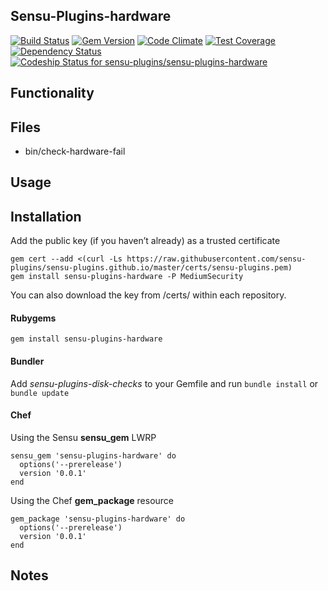 ## Sensu-Plugins-hardware

[![Build Status](https://travis-ci.org/sensu-plugins/sensu-plugins-hardware.svg?branch=master)](https://travis-ci.org/sensu-plugins/sensu-plugins-hardware)
[![Gem Version](https://badge.fury.io/rb/sensu-plugins-hardware.svg)](http://badge.fury.io/rb/sensu-plugins-hardware)
[![Code Climate](https://codeclimate.com/github/sensu-plugins/sensu-plugins-hardware/badges/gpa.svg)](https://codeclimate.com/github/sensu-plugins/sensu-plugins-hardware)
[![Test Coverage](https://codeclimate.com/github/sensu-plugins/sensu-plugins-hardware/badges/coverage.svg)](https://codeclimate.com/github/sensu-plugins/sensu-plugins-hardware)
[![Dependency Status](https://gemnasium.com/sensu-plugins/sensu-plugins-hardware.svg)](https://gemnasium.com/sensu-plugins/sensu-plugins-hardware)
[ ![Codeship Status for sensu-plugins/sensu-plugins-hardware](https://codeship.com/projects/0f4809d0-db96-0132-9804-0eed4ec53b27/status?branch=master)](https://codeship.com/projects/79665)

## Functionality

## Files
 * bin/check-hardware-fail

## Usage

## Installation

Add the public key (if you haven’t already) as a trusted certificate

```
gem cert --add <(curl -Ls https://raw.githubusercontent.com/sensu-plugins/sensu-plugins.github.io/master/certs/sensu-plugins.pem)
gem install sensu-plugins-hardware -P MediumSecurity
```

You can also download the key from /certs/ within each repository.

#### Rubygems

`gem install sensu-plugins-hardware`

#### Bundler

Add *sensu-plugins-disk-checks* to your Gemfile and run `bundle install` or `bundle update`

#### Chef

Using the Sensu **sensu_gem** LWRP
```
sensu_gem 'sensu-plugins-hardware' do
  options('--prerelease')
  version '0.0.1'
end
```

Using the Chef **gem_package** resource
```
gem_package 'sensu-plugins-hardware' do
  options('--prerelease')
  version '0.0.1'
end
```

## Notes
